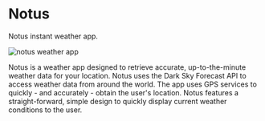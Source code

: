 # Notus
Notus instant weather app.

![notus weather app](https://i.imgur.com/Wy4mklb.png?1)

Notus is a weather app designed to retrieve accurate, up-to-the-minute weather data for your location. Notus uses the Dark Sky Forecast API
to access weather data from around the world. The app uses GPS services to quickly - and accurately - obtain the user's location. Notus
features a straight-forward, simple design to quickly display current weather conditions to the user.
